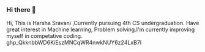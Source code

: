 ### Hi there 👋


Hi, This is Harsha Sravani ,Currently pursuing 4th CS undergraduation. Have great interest in Machine learning, Problem solving.I'm currently improving myself in competative coding.
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
<!--
**Harsha2102-code/Harsha2102-code** is a ✨ _special_ ✨ repository because its `README.md` (this file) appears on your GitHub profile.

Here are some ideas to get you started:

- 🔭 I’m currently working on ...
- 🌱 I’m currently learning ...
- 👯 I’m looking to collaborate on ...
- 🤔 I’m looking for help with ...
- 💬 Ask me about ...
- 📫 How to reach me: ...
- 😄 Pronouns: ...
- ⚡ Fun fact: ...
-->
